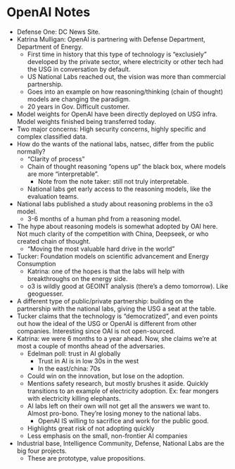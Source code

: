 # OpenAI Notes

- Defense One: DC News Site.
- Katrina Mulligan: OpenAI is partnering with Defense Department, Department of Energy.
    - First time in history that this type of technology is “exclusiely” developed by the private sector, where electricity or other tech had the USG in conversation by default.
    - US National Labs reached out, the vision was more than commercial partnership.
    - Goes into an example on how reasoning/thinking (chain of thought) models are changing the paradigm.
    - 20 years in Gov. Difficult customer.
- Model weights for OpenAI have been directly deployed on USG infra. Model weights finished being transferred today.
- Two major concerns: High security concerns, highly specific and complex classified data.
- How do the wants of the national labs, natsec, differ from the public normally?
    - “Clarity of process”
    - Chain of thought reasoning “opens up” the black box, where models are more “interpretable”.
        - Note from the note taker: still not truly interpretable.
    - National labs get early access to the reasoning models, like the evaluation teams.
- National labs published a study about reasoning problems in the o3 model.
    - 3-6 months of a human phd from a reasoning model.
- The hype about reasoning models is somewhat adopted by OAI here. Not much clarity of the competition with China, Deepseek, or who created chain of thought.
    - “Moving the most valuable hard drive in the world”
- Tucker: Foundation models on scientific advancement and Energy Consumption
    - Katrina: one of the hopes is that the labs will help with breakthroughs on the energy side.
    - o3 is wildly good at GEOINT analysis (there’s a demo tomorrow). Like geoguesser.
- A different type of public/private partnership: building on the partnership with the national labs, giving the USG a seat at the table.
- Tucker claims that the technology is “democratized”, and even points out how the ideal of the USG or OpenAI is different from other companies. Interesting since OAI is not open-sourced.
- Katrina: we were 6 months to a year ahead. Now, she claims we’re at most a couple of months ahead of the adversaries.
    - Edelman poll: trust in AI globally
        - Trust in AI is in low 30s in the west
        - In the east/china: 70s
    - Could win on the innovation, but lose on the adoption.
    - Mentions safety research, but mostly brushes it aside. Quickly transitions to an example of electricity adoption. Ex: fear mongers with electricity killing elephants.
    - AI labs left on their own will not get all the answers we want to. Almost pro-bono. They’re losing money to the national labs.
        - OpenAI IS willing to sacrifice and work for the public good.
    - Highlights great risk of not adopting quickly
    - Less emphasis on the small, non-frontier AI companies
- Industrial base, Intelligence Community, Defense, National Labs are the big four projects.
    - These are prototype, value propositions.